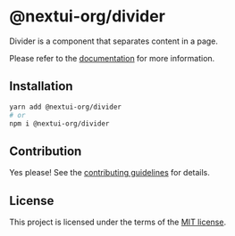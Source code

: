# @nextui-org/divider

Divider is a component that separates content in a page.

Please refer to the [documentation](https://nextui.org/docs/components/divider) for more information.

## Installation

```sh
yarn add @nextui-org/divider
# or
npm i @nextui-org/divider
```

## Contribution

Yes please! See the
[contributing guidelines](https://github.com/nextui-org/nextui/blob/master/CONTRIBUTING.md)
for details.

## License

This project is licensed under the terms of the
[MIT license](https://github.com/nextui-org/nextui/blob/master/LICENSE).
